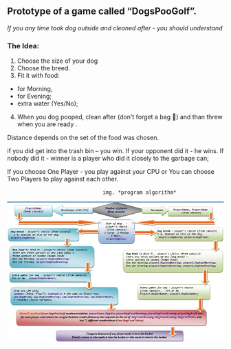 ## Prototype of a game called “DogsPooGolf”. 
*If you any time took dog outside and cleaned after - you should understand*
### The Idea: 
1. Choose the size of your dog 
2. Choose the breed.
3. Fit it with food: 
- for Morning, 
- for Evening;
- extra water (Yes/No); 
4. When you dog pooped, clean after (don't forget a bag ) and than threw when you are ready .

Distance depends on the set of the food was chosen.

if you did get into the trash bin – you win. 
If your opponent did it - he wins. 
If nobody did it - winner is a player who did it closely to the garbage can;

If you choose One Player - you play against your CPU or
You can choose Two Players to play against each other.


                                   img. *program algorithm*

![Dog_Algorithm](https://github.com/Swimmov/swimmov.github.io/blob/master/images/Dog_Algorithm.jpg?raw=true)